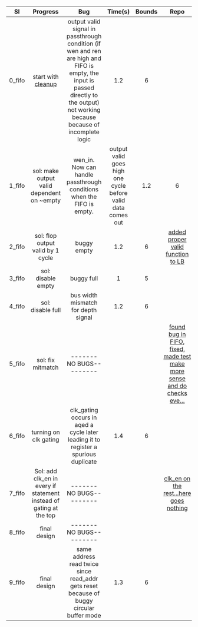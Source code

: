 | Sl | Progress | Bug | Time(s) | Bounds | Repo | circular_en |
|:------:|:-----------------------------------------------------------------------------------------------------------:|:----------------------------------------------------------------------------------------------------------------------------------------------------------------------------------:|:-------:|:------:|:----------------------------------------------------------------------:|:-----------:|
| 0_fifo | start with [cleanup](https://github.com/StanfordAHA/garnet/commit/823bee79f2616fc4778c644953e9b9e22aa1d01b#diff-d7ec987a198ed4cf3b82800e750c4fed) | output valid signal in passthrough condition (if wen and ren are high and FIFO is empty, the input is passed directly to the output) not working because because of incomplete logic  | 1.2 | 6 |  | 0 |
| 1_fifo | sol: make output valid dependent on ~empty | wen\_in. Now can handle passthrough conditions when the FIFO is empty. | output valid goes high one cycle before valid data comes out | 1.2 | 6 | [added proper valid function to LB](https://github.com/StanfordAHA/garnet/commit/b219f61ba22f2993e4e79a4b8e1894134c093f77#diff-d7ec987a198ed4cf3b82800e750c4fed) | 0 |
| 2_fifo | sol: flop output valid by 1 cycle | buggy empty | 1.2 | 6 | [added proper valid function to LB](https://github.com/StanfordAHA/garnet/commit/b219f61ba22f2993e4e79a4b8e1894134c093f77#diff-d7ec987a198ed4cf3b82800e750c4fed) | 0 |
| 3_fifo | sol: disable empty | buggy full | 1 | 5 |  | 0 |
| 4_fifo | sol: disable full | bus width mismatch for depth signal | 1.2 | 6 |  | 0 |
| 5_fifo | sol: fix mitmatch | -------NO BUGS--------- |  |  | [found bug in FIFO, fixed, made test make more sense and do checks eve…](https://github.com/StanfordAHA/garnet/commit/88641665838078a95c1f2bb3003ad7270df57b3e#diff-d7ec987a198ed4cf3b82800e750c4fed) | 0 |
| 6\_fifo | turning on clk gating  | clk_gating occurs in aqed a cycle later leading it to register a spurious duplicate | 1.4 | 6 |  | 0 |
| 7\_fifo | Sol: add clk\_en in every if statement instead of gating at the top | -------NO BUGS--------- |  |  | [clk_en on the rest...here goes nothing](https://github.com/StanfordAHA/garnet/commit/88641665838078a95c1f2bb3003ad7270df57b3e#diff-d7ec987a198ed4cf3b82800e750c4fed) | 0 |
| 8_fifo | final design | -------NO BUGS--------- |  |  |  | 0 |
| 9\_fifo | final design | same address read twice since read_addr gets reset because of buggy circular buffer mode | 1.3 | 6 |  | 1 |
